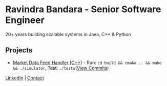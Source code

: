 <!DOCTYPE html>
<html>

<body>
    <h1>Ravindra Bandara - Senior Software Engineer</h1>
    <p>20+ years building scalable systems in Java, C++ & Python</p>
    <h2>Projects</h2>
    <ul>
        <li><a href="https://github.com/rbandara/order-book-simulator">Market Data Feed Handler (C++)</a> - Run: <code>cd build && cmake .. && make && ./simulator</code>, Test: <code>./tests</code>(<a href="https://github.com/rbandara/order-book-simulator/commits/main">View Commits</a>)</li>
    </ul>
    <p><a href="https://linkedin.com/in/rbandara">LinkedIn</a> | <a href="mailto:ravindra.bandara@gmail.com">Contact</a></p>
</body>
</html>


